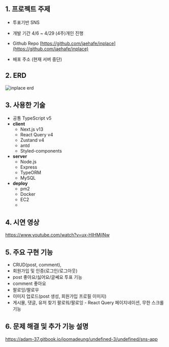 ## 1. 프로젝트 주제

- 투표기반 SNS
- 개발 기간 4/6 ~ 4/29 (4주)개인 진행

- Github Repo [https://github.com/jaehafe/inplace](https://github.com/jaehafe/inplace)

- 배포 주소 (현재 서버 중단)

## 2. ERD
![inplace erd](https://github.com/jaehafe/inplace/assets/108874515/b9ebea8a-68a2-4a85-96c3-e953c5a2e564)

## 3. 사용한 기술

- 공통 TypeScript v5
- **client**
  - Next.js v13
  - React Query v4
  - Zustand v4
  - antd
  - Styled-components
- **server**
  - Node.js
  - Express
  - TypeORM
  - MySQL
- **deploy**
  - pm2
  - Docker
  - EC2
  - 
## 4. 시연 영상
https://www.youtube.com/watch?v=ux-HIHMjINw

## 5. 주요 구현 기능
- CRUD(post, comment),
- 회원가입 및 인증(로그인/로그아웃)
- post 좋아요/싫어요/글쎄요 투표 기능
- comment 좋아요
- 팔로잉/팔로우
- 이미지 업로드(post 생성, 회원가입 프로필 이미지)
- 게시물, 댓글, 유저 찾기 팔로워/팔로잉 - React Query 페이지네이션, 무한 스크롤 기능

## 6. 문제 해결 및 추가 기능 설명
https://adam-37.gitbook.io/joomadeung/undefined-3/undefined/sns-app
